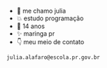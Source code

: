 - :blue_heart: me chamo julia
- :boom: estudo programação
- :dizzy: 14 anos
- :sparkles: maringa pr
- :point_down:  meu meio de contato
 
```
julia.alafaro@escola.pr.gov.br
```
